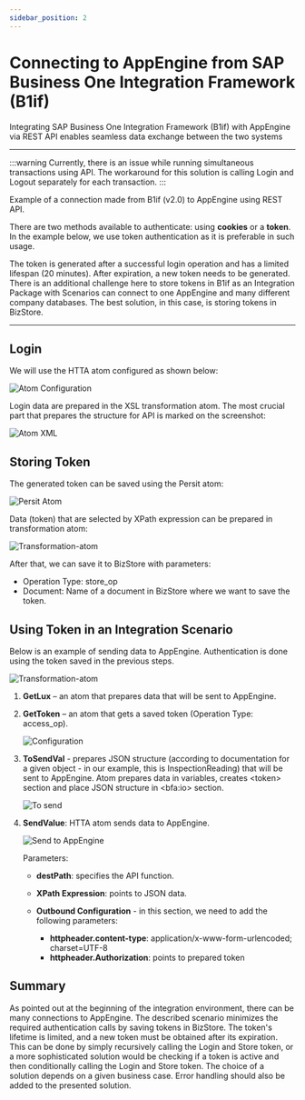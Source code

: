 ```yaml
---
sidebar_position: 2
---
```


# Connecting to AppEngine from SAP Business One Integration Framework (B1if)

Integrating SAP Business One Integration Framework (B1if) with AppEngine via REST API enables seamless data exchange between the two systems

---

:::warning
    Currently, there is an issue while running simultaneous transactions using API. The workaround for this solution is calling Login and Logout separately for each transaction.
:::

Example of a connection made from B1if (v2.0) to AppEngine using REST API.

There are two methods available to authenticate: using **cookies** or a **token**. In the example below, we use token authentication as it is preferable in such usage.

The token is generated after a successful login operation and has a limited lifespan (20 minutes). After expiration, a new token needs to be generated. There is an additional challenge here to store tokens in B1if as an Integration Package with Scenarios can connect to one AppEngine and many different company databases. The best solution, in this case, is storing tokens in BizStore.

---

## Login

We will use the HTTA atom configured as shown below:

![Atom Configuration](./media/connecting-to-appengine-from-sap/htta-atom-configuration.webp)

Login data are prepared in the XSL transformation atom. The most crucial part that prepares the structure for API is marked on the screenshot:

![Atom XML](./media/connecting-to-appengine-from-sap/atom-xml.webp)

## Storing Token

The generated token can be saved using the Persit atom:

![Persit Atom](./media/connecting-to-appengine-from-sap/persit-atom.webp)

Data (token) that are selected by XPath expression can be prepared in transformation atom:

![Transformation-atom](./media/connecting-to-appengine-from-sap/transformation-atom.webp)

After that, we can save it to BizStore with parameters:

- Operation Type: store_op
- Document: Name of a document in BizStore where we want to save the token.

## Using Token in an Integration Scenario

Below is an example of sending data to AppEngine. Authentication is done using the token saved in the previous steps.

![Transformation-atom](./media/connecting-to-appengine-from-sap/step-modeler.webp)

1. **GetLux** – an atom that prepares data that will be sent to AppEngine.
2. **GetToken** – an atom that gets a saved token (Operation Type: access_op).

    ![Configuration](./media/connecting-to-appengine-from-sap/configuration.webp)
3. **ToSendVal** - prepares JSON structure (according to documentation for a given object - in our example, this is InspectionReading) that will be sent to AppEngine. Atom prepares data in variables, creates \<token\> section and place JSON structure in \<bfa:io\> section.

    ![To send](./media/connecting-to-appengine-from-sap/to-send-al.webp)
4. **SendValue**: HTTA atom sends data to AppEngine.

    ![Send to AppEngine](./media/connecting-to-appengine-from-sap/send-to-appengine.webp)

    Parameters:

    - **destPath**: specifies the API function.
    - **XPath Expression**: points to JSON data.
    - **Outbound Configuration** - in this section, we need to add the following parameters:

      - **httpheader.content-type**: application/x-www-form-urlencoded; charset=UTF-8
      - **httpheader.Authorization**: points to prepared token

## Summary

As pointed out at the beginning of the integration environment, there can be many connections to AppEngine. The described scenario minimizes the required authentication calls by saving tokens in BizStore. The token's lifetime is limited, and a new token must be obtained after its expiration. This can be done by simply recursively calling the Login and Store token, or a more sophisticated solution would be checking if a token is active and then conditionally calling the Login and Store token. The choice of a solution depends on a given business case. Error handling should also be added to the presented solution.
